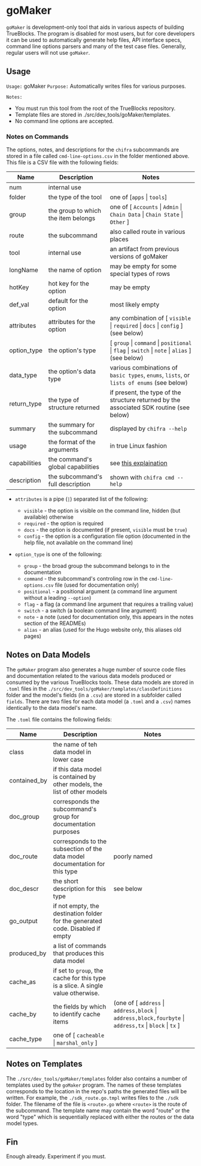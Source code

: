 # goMaker

`goMaker` is development-only tool that aids in various aspects of building TrueBlocks. The program is
disabled for most users, but for core developers it can be used to automatically generate help files,
API interface specs, command line options parsers and many of the test case files. Generally, regular
users will not use `goMaker`.

## Usage

`Usage:`    goMaker
`Purpose:`  Automatically writes files for various purposes.

`Notes:`

- You must run this tool from the root of the TrueBlocks repository.
- Template files are stored in ./src/dev_tools/goMaker/templates.
- No command line options are accepted.

### Notes on Commands

The options, notes, and descriptions for the `chifra` subcommands are stored in a file
called `cmd-line-options.csv` in the folder mentioned above. This file is a CSV file
with the following fields:

| Name         | Description                         | Notes                                                                                                              |
| ------------ | ----------------------------------- | ------------------------------------------------------------------------------------------------------------------ |
| num          | internal use                        |                                                                                                                    |
| folder       | the type of the tool                | one of \[`apps` \| `tools`\]                                                                                       |
| group        | the group to which the item belongs | one of \[ `Accounts` \| `Admin` \| `Chain Data` \| `Chain State` \| `Other` \]                                     |
| route        | the subcommand                      | also called route in various places                                                                                |
| tool         | internal use                        | an artifact from previous versions of goMaker                                                                      |
| longName     | the name of option                  | may be empty for some special types of rows                                                                        |
| hotKey       | hot key for the option              | may be empty                                                                                                       |
| def_val      | default for the option              | most likely empty                                                                                                  |
| attributes   | attributes for the option           | any combination of \[ `visible` \|  `required` \| `docs` \| `config` \] (see below)                                |
| option_type  | the option's type                   | \[ `group` \| `command` \| `positional` \| `flag` \| `switch` \| `note` \| `alias` \] (see below)                  |
| data_type    | the option's data type              | various combinations of `basic types`, `enums`, `lists`, or `lists of enums` (see below)                           |
| return_type  | the type of structure returned      | if present, the type of the structure returned by the associated SDK routine (see below)                           |
| summary      | the summary for the subcommand      | displayed by `chifra --help`                                                                                       |
| usage        | the format of the arguments         | in true Linux fashion                                                                                              |
| capabilities | the command's global capabilities   | see [this explaination](https://github.com/TrueBlocks/trueblocks-core/blob/develop/docs/content/chifra/globals.md) |
| description  | the subcommand's full description   | shown with `chifra cmd --help`                                                                                     |

- `attributes` is a pipe (`|`) separated list of the following:
  - `visible` - the option is visible on the command line, hidden (but available) otherwise
  - `required` - the option is required
  - `docs` - the option is documented (if present, `visible` must be `true`)
  - `config` - the option is a configuration file option (documented in the help file, not available on the command line)

- `option_type` is one of the following:
  - `group` - the broad group the subcommand belongs to in the documentation
  - `command` - the subcommand's controling row in the `cmd-line-options.csv` file (used for documentation only)
  - `positional` - a positional argument (a command line argument without a leading `--option`)
  - `flag` - a flag (a command line argument that requires a trailing value)
  - `switch` - a switch (a boolean command line argument)
  - `note` - a note (used for documentation only, this appears in the notes section of the READMEs)
  - `alias` - an alias (used for the Hugo website only, this aliases old pages)

## Notes on Data Models

The `goMaker` program also generates a huge number of source code files and documentation related to the various data models produced or consumed by the various TrueBlocks tools. These data models are stored in `.toml` files in the `./src/dev_tools/goMaker/templates/classDefinitions` folder and the model's fields (in a `.csv`) are stored in a subfolder called `fields`. There are two files for each data model (a `.toml` and a `.csv`) names identically to the data model's name.

The `.toml` file contains the following fields:

| Name         | Description                                                                      | Notes                                                                                        |
| ------------ | -------------------------------------------------------------------------------- | -------------------------------------------------------------------------------------------- |
| class        | the name of teh data model in lower case                                         |                                                                                              |
| contained_by | if this data model is contained by other models, the list of other models        |                                                                                              |
| doc_group    | corresponds the subcommand's group for documentation purposes                    |                                                                                              |
| doc_route    | corresponds to the subsection of the data model documentation for this type      | poorly named                                                                                 |
| doc_descr    | the short description for this type                                              | see below                                                                                    |
| go_output    | if not empty, the destination folder for the generated code. Disabled if empty   |                                                                                              |
| produced_by  | a list of commands that produces this data model                                 |                                                                                              |
| cache_as     | if set to `group`, the cache for this type is a slice. A single value otherwise. |                                                                                              |
| cache_by     | the fields by which to identify cache items                                      | (one of \[ `address` \| `address,block` \| `address,block,fourbyte` \| `address,tx` \| `block` \| `tx` \] |
| cache_type   | one of \[ `cacheable` \| `marshal_only` \]                                       |                                                                                              |

## Notes on Templates

The `./src/dev_tools/goMaker/templates` folder also contains a number of templates used by the `goMaker` program. The names of these templates corresponds to the location in the repo's paths the generated files will be written. For example, the `./sdk_route.go.tmpl` writes files to the `./sdk` folder. The filename of the file is `<route>.go` where `<route>` is the route of the subcommand. The template name may contain the word "route" or the word "type" which is sequentially replaced with either the routes or the data model types.

## Fin

Enough already. Experiment if you must.
